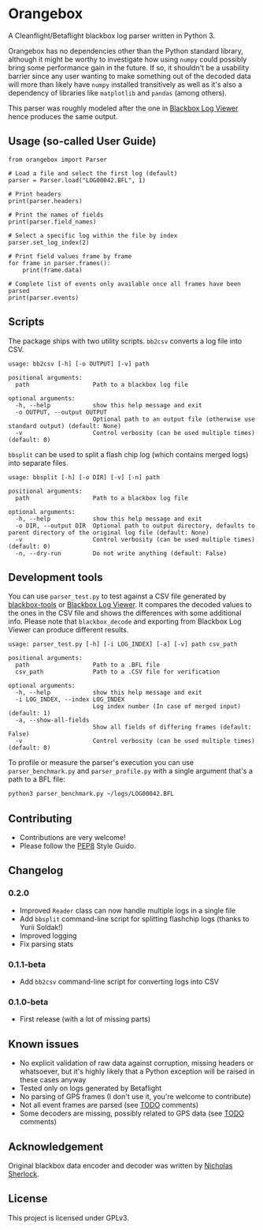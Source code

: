 # Orangebox

A Cleanflight/Betaflight blackbox log parser written in Python 3.

Orangebox has no dependencies other than the Python standard library, although it might be worthy to investigate
how using `numpy` could possibly bring some performance gain in the future. If so, it shouldn't be a usability barrier
since any user wanting to make something out of the decoded data will more than likely have `numpy` installed
transitively as well as it's also a dependency of libraries like `matplotlib` and `pandas` (among others).

This parser was roughly modeled after the one in [Blackbox Log Viewer](https://github.com/betaflight/blackbox-log-viewer) hence produces the same output.

## Usage (so-called User Guide)

```python3
from orangebox import Parser

# Load a file and select the first log (default)
parser = Parser.load("LOG00042.BFL", 1)

# Print headers
print(parser.headers)

# Print the names of fields
print(parser.field_names)

# Select a specific log within the file by index
parser.set_log_index(2)

# Print field values frame by frame
for frame in parser.frames():
    print(frame.data)

# Complete list of events only available once all frames have been parsed
print(parser.events)
```

## Scripts

The package ships with two utility scripts. `bb2csv` converts a log file into CSV.

```
usage: bb2csv [-h] [-o OUTPUT] [-v] path

positional arguments:
  path                  Path to a blackbox log file

optional arguments:
  -h, --help            show this help message and exit
  -o OUTPUT, --output OUTPUT
                        Optional path to an output file (otherwise use standard output) (default: None)
  -v                    Control verbosity (can be used multiple times) (default: 0)
```

`bbsplit` can be used to split a flash chip log (which contains merged logs) into separate files.

```
usage: bbsplit [-h] [-o DIR] [-v] [-n] path

positional arguments:
  path                  Path to a blackbox log file

optional arguments:
  -h, --help            show this help message and exit
  -o DIR, --output DIR  Optional path to output directory, defaults to parent directory of the original log file (default: None)
  -v                    Control verbosity (can be used multiple times) (default: 0)
  -n, --dry-run         Do not write anything (default: False)
```

## Development tools

You can use `parser_test.py` to test against a CSV file generated by [blackbox-tools](https://github.com/cleanflight/blackbox-tools)
or [Blackbox Log Viewer](https://github.com/betaflight/blackbox-log-viewer). It compares the decoded values to the ones in the CSV file and shows the differences with some additional info.
Please note that `blackbox_decode` and exporting from Blackbox Log Viewer can produce different results.

```
usage: parser_test.py [-h] [-i LOG_INDEX] [-a] [-v] path csv_path

positional arguments:
  path                  Path to a .BFL file
  csv_path              Path to a .CSV file for verification

optional arguments:
  -h, --help            show this help message and exit
  -i LOG_INDEX, --index LOG_INDEX
                        Log index number (In case of merged input) (default: 1)
  -a, --show-all-fields
                        Show all fields of differing frames (default: False)
  -v                    Control verbosity (can be used multiple times) (default: 0)
```

To profile or measure the parser's execution you can use `parser_benchmark.py` and `parser_profile.py` with a single argument that's a path to a BFL file:

```bash
python3 parser_benchmark.py ~/logs/LOG00042.BFL
```

## Contributing

* Contributions are very welcome!
* Please follow the [PEP8](https://www.python.org/dev/peps/pep-0008/) Style Guido.

## Changelog

### 0.2.0

* Improved `Reader` class can now handle multiple logs in a single file
* Add `bbsplit` command-line script for splitting flashchip logs (thanks to Yurii Soldak!)
* Improved logging
* Fix parsing stats

### 0.1.1-beta

* Add `bb2csv` command-line script for converting logs into CSV

### 0.1.0-beta

* First release (with a lot of missing parts)

## Known issues

* No explicit validation of raw data against corruption, missing headers or whatsoever, but it's highly likely that a Python exception will be raised in these cases anyway
* Tested only on logs generated by Betaflight
* No parsing of GPS frames (I don't use it, you're welcome to contribute)
* Not all event frames are parsed (see [TODO](orangebox/events.py) comments)
* Some decoders are missing, possibly related to GPS data (see [TODO](orangebox/decoders.py) comments)

## Acknowledgement

Original blackbox data encoder and decoder was written by [Nicholas Sherlock](https://github.com/thenickdude).

## License

This project is licensed under GPLv3.
